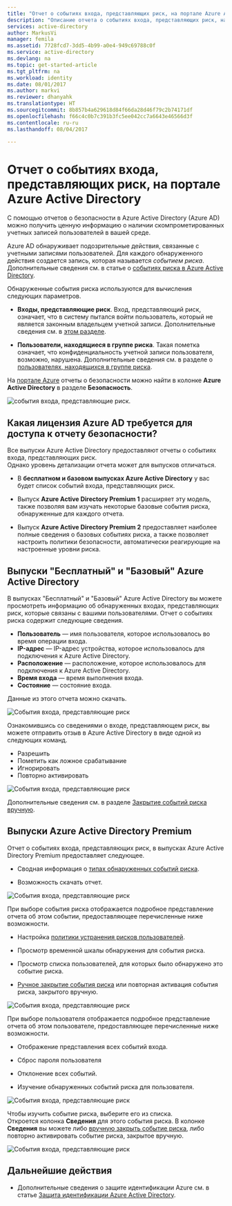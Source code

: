 ```yaml
---
title: "Отчет о событиях входа, представляющих риск, на портале Azure Active Directory | Документация Майкрософт"
description: "Описание отчета о событиях входа, представляющих риск, на портале Azure Active Directory."
services: active-directory
author: MarkusVi
manager: femila
ms.assetid: 7728fcd7-3dd5-4b99-a0e4-949c69788c0f
ms.service: active-directory
ms.devlang: na
ms.topic: get-started-article
ms.tgt_pltfrm: na
ms.workload: identity
ms.date: 08/01/2017
ms.author: markvi
ms.reviewer: dhanyahk
ms.translationtype: HT
ms.sourcegitcommit: 8b857b4a629618d84f66da28d46f79c2b74171df
ms.openlocfilehash: f66c4c0b7c391b3fc5ee042cc7a6643e46566d3f
ms.contentlocale: ru-ru
ms.lasthandoff: 08/04/2017

---
```

# <a name="risky-sign-ins-report-in-the-azure-active-directory-portal"></a>Отчет о событиях входа, представляющих риск, на портале Azure Active Directory

С помощью отчетов о безопасности в Azure Active Directory (Azure AD) можно получить ценную информацию о наличии скомпрометированных учетных записей пользователей в вашей среде. 

Azure AD обнаруживает подозрительные действия, связанные с учетными записями пользователей. Для каждого обнаруженного действия создается запись, которая называется *событием риска*. Дополнительные сведения см. в статье о [событиях риска в Azure Active Directory](active-directory-identity-protection-risk-events.md). 

Обнаруженные события риска используются для вычисления следующих параметров.

- **Входы, представляющие риск**. Вход, представляющий риск, означает, что в систему пытался войти пользователь, который не является законным владельцем учетной записи. Дополнительные сведения см. в [этом разделе](active-directory-identityprotection.md#risky-sign-ins). 

- **Пользователи, находящиеся в группе риска**. Такая пометка означает, что конфиденциальность учетной записи пользователя, возможно, нарушена. Дополнительные сведения см. в разделе о [пользователях, находящихся в группе риска](active-directory-identityprotection.md#users-flagged-for-risk).  

На [портале Azure](https://portal.azure.com) отчеты о безопасности можно найти в колонке **Azure Active Directory** в разделе **Безопасность**. 

![события входа, представляющие риск.](./media/active-directory-reporting-security-risky-sign-ins/10.png)


## <a name="what-azure-ad-license-do-you-need-to-access-a-security-report"></a>Какая лицензия Azure AD требуется для доступа к отчету безопасности?  

Все выпуски Azure Active Directory предоставляют отчеты о событиях входа, представляющих риск.  
Однако уровень детализации отчета может для выпусков отличаться. 

- В **бесплатном и базовом выпусках Azure Active Directory** у вас будет список событий входа, представляющих риск. 

- Выпуск **Azure Active Directory Premium 1** расширяет эту модель, также позволяя вам изучать некоторые базовые события риска, обнаруженные для каждого отчета. 

- Выпуск **Azure Active Directory Premium 2** предоставляет наиболее полные сведения о базовых событиях риска, а также позволяет настроить политики безопасности, автоматически реагирующие на настроенные уровни риска.



## <a name="azure-active-directory-free-and-basic-edition"></a>Выпуски "Бесплатный" и "Базовый" Azure Active Directory

В выпусках "Бесплатный" и "Базовый" Azure Active Directory вы можете просмотреть информацию об обнаруженных входах, представляющих риск, которые связаны с вашими пользователями. Отчет о событиях риска содержит следующие сведения.

- **Пользователь** — имя пользователя, которое использовалось во время операции входа.
- **IP-адрес** — IP-адрес устройства, которое использовалось для подключения к Azure Active Directory.
- **Расположение** — расположение, которое использовалось для подключения к Azure Active Directory.
- **Время входа** — время выполнения входа.
- **Состояние** — состояние входа.

Данные из этого отчета можно скачать.

![События входа, представляющие риск](./media/active-directory-reporting-security-risky-sign-ins/01.png)

Ознакомившись со сведениями о входе, представляющем риск, вы можете отправить отзыв в Azure Active Directory в виде одной из следующих команд.

- Разрешить
- Пометить как ложное срабатывание
- Игнорировать
- Повторно активировать

![События входа, представляющие риск](./media/active-directory-reporting-security-risky-sign-ins/21.png)

Дополнительные сведения см. в разделе [Закрытие событий риска вручную](active-directory-identityprotection.md#closing-risk-events-manually).

## <a name="azure-active-directory-premium-editions"></a>Выпуски Azure Active Directory Premium

Отчет о событиях входа, представляющих риск, в выпусках Azure Active Directory Premium предоставляет следующее.

- Сводная информация о [типах обнаруженных событий риска](active-directory-identity-protection-risk-events.md).

- Возможность скачать отчет.


![События входа, представляющие риск](./media/active-directory-reporting-security-risky-sign-ins/456.png)


При выборе события риска отображается подробное представление отчета об этом событии, предоставляющее перечисленные ниже возможности.

- Настройка [политики устранения рисков пользователей](active-directory-identityprotection.md#user-risk-security-policy).  

- Просмотр временной шкалы обнаружения для события риска.  

- Просмотр списка пользователей, для которых было обнаружено это событие риска.

- [Ручное закрытие события риска](active-directory-identityprotection.md#closing-risk-events-manually) или повторная активация события риска, закрытого вручную. 


![События входа, представляющие риск](./media/active-directory-reporting-security-risky-sign-ins/457.png)

При выборе пользователя отображается подробное представление отчета об этом пользователе, предоставляющее перечисленные ниже возможности.

- Отображение представления всех событий входа.

- Сброс пароля пользователя

- Отклонение всех событий.

- Изучение обнаруженных событий риска для пользователя. 


![События входа, представляющие риск](./media/active-directory-reporting-security-risky-sign-ins/324.png)


Чтобы изучить событие риска, выберите его из списка.  
Откроется колонка **Сведения** для этого события риска. В колонке **Сведения** вы можете либо [вручную закрыть событие риска](active-directory-identityprotection.md#closing-risk-events-manually), либо повторно активировать событие риска, закрытое вручную. 


![События входа, представляющие риск](./media/active-directory-reporting-security-risky-sign-ins/325.png)





## <a name="next-steps"></a>Дальнейшие действия

- Дополнительные сведения о защите идентификации Azure см. в статье [Защита идентификации Azure Active Directory](active-directory-identityprotection.md).


